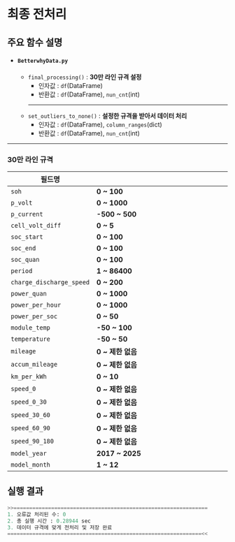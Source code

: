 # 최종 전처리


## 주요 함수 설명
- #### **`BetterwhyData.py`** 
  - `final_processing()` : **30만 라인 규격 설정**
    - 인자값 : `df`(DataFrame)
    - 반환값 : `df`(DataFrame), `nun_cnt`(int)
    ---
  - `set_outliers_to_none()` : **설정한 규격을 받아서 데이터 처리**
    - 인자값 : `df`(DataFrame), `column_ranges`(dict)
    - 반환값 : `df`(DataFrame), `nun_cnt`(int)
---

### 30만 라인 규격 

| 필드명                  | 유효 값 범위                       |
|-------------------------|------------------------------------|
| `soh`                   | **0 ~ 100**　　　　　　　　　　　　　　　　　　　　　　　　　　　　　　　　　　　　　　　　　　　　　　　　　　　　|
| `p_volt`                | **0 ~ 1000**                       |
| `p_current`             | **-500 ~ 500**                     |
| `cell_volt_diff`        | **0 ~ 5**                          |
| `soc_start`             | **0 ~ 100**                        |
| `soc_end`               | **0 ~ 100**                        |
| `soc_quan`              | **0 ~ 100**                        |
| `period`                | **1 ~ 86400**                      |
| `charge_discharge_speed`| **0 ~ 200**                        |
| `power_quan`            | **0 ~ 1000**                       |
| `power_per_hour`        | **0 ~ 1000**                       |
| `power_per_soc`         | **0 ~ 50**                         |
| `module_temp`           | **-50 ~ 100**                      |
| `temperature`           | **-50 ~ 50**                       |
| `mileage`               | **0 ~ 제한 없음**                  |
| `accum_mileage`         | **0 ~ 제한 없음**                  |
| `km_per_kWh`            | **0 ~ 10**                         |
| `speed_0`               | **0 ~ 제한 없음**                  |
| `speed_0_30`            | **0 ~ 제한 없음**                  |
| `speed_30_60`           | **0 ~ 제한 없음**                  |
| `speed_60_90`           | **0 ~ 제한 없음**                  |
| `speed_90_180`          | **0 ~ 제한 없음**                  |
| `model_year`            | **2017 ~ 2025**                    |
| `model_month`           | **1 ~ 12**                         |

 
## 실행 결과
```python
>>==============================================================
1. 오류값 처리된 수: 0
2. 총 실행 시간 : 0.28944 sec
3. 데이터 규격에 맞게 전처리 및 저장 완료
==============================================================<<
```
